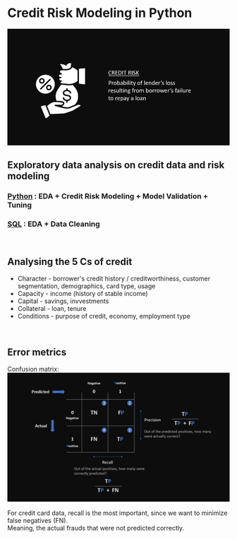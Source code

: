 # Credit Risk Modeling in Python
![](pics/crr.JPG)

## Exploratory data analysis on credit data and risk modeling <BR/>
### [Python](https://github.com/s1dewalker/Credit-Risk-Modeling-in-Python/blob/main/credit_risk_modeling-2.ipynb) : EDA + Credit Risk Modeling + Model Validation + Tuning<br/>
### [SQL](https://github.com/s1dewalker/Credit-Risk-Modeling-in-Python/blob/main/SQLQuery_cr_loan2.sql) : EDA + Data Cleaning<br/>
<br/>

## Analysing the 5 Cs of credit

- Character - borrower's credit history / creditworthiness, customer segmentation, demographics, card type, usage
- Capacity - income (history of stable income)
- Capital - savings, invvestments
- Collateral - loan, tenure
- Conditions - purpose of credit, economy, employment type
<br/>

## Error metrics <BR/>

Confusion matrix:
![](pics/recall.JPG)

For credit card data, recall is the most important, since we want to minimize false negatives (FN). <BR/>
Meaning, the actual frauds that were not predicted correctly. <br/>




